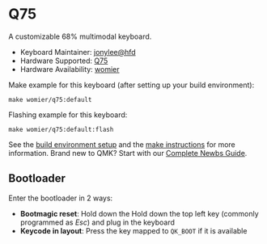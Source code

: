 # Q75

A customizable 68% multimodal keyboard.

* Keyboard Maintainer: [jonylee@hfd](https://github.com/jonylee1986)
* Hardware Supported: [Q75](https://womierkeyboard.com)
* Hardware Availability: [womier](http://www.womierkeyboard.com)

Make example for this keyboard (after setting up your build environment):

    make womier/q75:default

Flashing example for this keyboard:

    make womier/q75:default:flash
    
See the [build environment setup](https://docs.qmk.fm/#/getting_started_build_tools) and the [make instructions](https://docs.qmk.fm/#/getting_started_make_guide) for more information. Brand new to QMK? Start with our [Complete Newbs Guide](https://docs.qmk.fm/#/newbs).

## Bootloader

Enter the bootloader in 2 ways:

* **Bootmagic reset**: Hold down the Hold down the top left key (commonly programmed as *Esc*) and plug in the keyboard
* **Keycode in layout**: Press the key mapped to `QK_BOOT` if it is available
